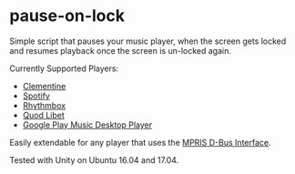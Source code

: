 # pause-on-lock
Simple script that pauses your music player, when the screen gets locked and resumes playback once the screen is un-locked again.

Currently Supported Players:
- [Clementine](https://www.clementine-player.org/)
- [Spotify](https://www.spotify.com/us/download/linux/)
- [Rhythmbox](https://wiki.gnome.org/Apps/Rhythmbox)
- [Quod Libet](https://quodlibet.readthedocs.io/en/latest/)
- [Google Play Music Desktop Player](https://www.googleplaymusicdesktopplayer.com)

Easily extendable for any player that uses the [MPRIS D-Bus Interface](https://specifications.freedesktop.org/mpris-spec/latest/).


Tested with Unity on Ubuntu 16.04 and 17.04.
